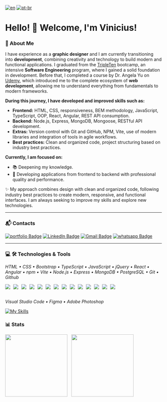 [![en](https://img.shields.io/badge/lang-en-red.svg)](./README.md) [![pt-br](https://img.shields.io/badge/lang-pt--br-green.svg)](./README.pt_br.md)

# Hello! 👋 Welcome, I'm Vinicius!

### 🚀 About Me

I have experience as a **graphic designer** and I am currently transitioning into **development**, combining creativity and technology to build modern and functional applications. I graduated from the <a target="_blank" href="https://tripleten.com">TripleTen</a> bootcamp, an intensive **Software Engineering** program, where I gained a solid foundation in development. Before that, I completed a course by Dr. Angela Yu on <a target="_blank" href="https://www.udemy.com/course/the-complete-web-development-bootcamp">Udemy</a>, which introduced me to the complete ecosystem of **web development**, allowing me to understand everything from fundamentals to modern frameworks.

**During this journey, I have developed and improved skills such as:**

- **Frontend:** HTML, CSS, responsiveness, BEM methodology, JavaScript, TypeScript, OOP, React, Angular, REST API consumption.
- **Backend:** Node.js, Express, MongoDB, Mongoose, RESTful API development.
- **Extras:** Version control with Git and GitHub, NPM, Vite, use of modern libraries and integration of tools in agile workflows.
- **Best practices:** Clean and organized code, project structuring based on industry best practices.

**Currently, I am focused on:**

- 📚 Deepening my knowledge.
- 🚀 Developing applications from frontend to backend with professional quality and performance.

✨ My approach combines design with clean and organized code, following industry best practices to create modern, responsive, and functional interfaces. I am always seeking to improve my skills and explore new technologies.

---

### 📬 Contacts

[![portfolio Badge](https://custom-icon-badges.demolab.com/badge/Portfolio-lightyellow.svg?style=for-the-badge&logo=webpage-personal&logoColor=white&labelColor=yellow)](https://vinimello90.github.io/portfolio/)
[![LinkedIn Badge](https://custom-icon-badges.demolab.com/badge/Vinicius_Barretto_Mello-blue.svg?style=for-the-badge&logo=linkedin-brands&logoColor=white&labelColor=darkblue)](https://linkedin.com/in/vinicius-barretto-mello)
[![Gmail Badge](https://img.shields.io/badge/vinicius.barretto9022%40gmail.com-red?style=for-the-badge&logo=gmail&logoColor=white&labelColor=darkred)](mailto:vinicius.barretto9022@gmail.com)
[![whatsapp Badge](https://custom-icon-badges.demolab.com/badge/17_99248_7641-lightgreen.svg?style=for-the-badge&logo=whatsapp&logoColor=white&labelColor=darkgreen)](https://wa.me/5517992487641)

---

### 💻 🛠️ Technologies & Tools

_HTML • CSS • Bootstrap • TypeScript • JavaScript • jQuery • React • Angular • npm • Vite • Node.js • Express • MongoDB • PostgreSQL • Git • Github_

<div style="display: flex; flex-wrap: wrap; gap: 10px;">
  <img src="https://skillicons.dev/icons?i=html" />
  <img src="https://skillicons.dev/icons?i=css" />
  <img src="https://skillicons.dev/icons?i=bootstrap" />
  <img src="https://skillicons.dev/icons?i=js" />
  <img src="https://skillicons.dev/icons?i=jquery" />
  <img src="https://skillicons.dev/icons?i=react" />
  <img src="https://skillicons.dev/icons?i=npm" />
  <img src="https://skillicons.dev/icons?i=vite" />
  <img src="https://skillicons.dev/icons?i=nodejs" />
  <img src="https://skillicons.dev/icons?i=express" />
  <img src="https://skillicons.dev/icons?i=mongodb" />
  <img src="https://skillicons.dev/icons?i=postgres" />
  <img src="https://skillicons.dev/icons?i=git" />
  <img src="https://skillicons.dev/icons?i=github" />
</div>
<br>

_Visual Studio Code • Figma • Adobe Photoshop_

[![My Skills](https://skillicons.dev/icons?i=vscode,figma,photoshop)](https://skillicons.dev)

### 📊 Stats

<p>
<img 
    align="left"
    src="https://github-readme-stats.vercel.app/api?username=vinimello90&show_icons=true&theme=codeSTACKr" 
    height="200"
    style="padding-right: 10px;" 
  />
<img 
    align="left"
    src="https://github-readme-stats.vercel.app/api/top-langs/?username=vinimello90&layout=compact&theme=codeSTACKr&custom_title=Tecnologias" 
    height="200"
  />
  </p>
